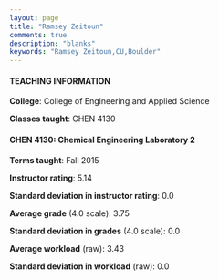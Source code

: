 ```yaml
---
layout: page
title: "Ramsey Zeitoun" 
comments: true
description: "blanks"
keywords: "Ramsey Zeitoun,CU,Boulder"
---
```

<head>
<script src="https://ajax.googleapis.com/ajax/libs/jquery/2.1.3/jquery.min.js"></script>
<script src="https://dl.dropboxusercontent.com/s/pc42nxpaw1ea4o9/highcharts.js?dl=0"></script>
<!-- <script src="../assets/js/highcharts.js"></script> -->
<style type="text/css">@font-face {
	font-family: "Bebas Neue";
	src: url(https://www.filehosting.org/file/details/544349/BebasNeue Regular.otf) format("opentype");
	}
	h1.Bebas { 
		font-family: "Bebas Neue", Verdana, Tahoma;
	}
</style>
</head>
	   
#### TEACHING INFORMATION

**College**: College of Engineering and Applied Science

**Classes taught**: CHEN 4130

#### CHEN 4130: Chemical Engineering Laboratory 2

**Terms taught**: Fall 2015

**Instructor rating**: 5.14

**Standard deviation in instructor rating**: 0.0

**Average grade** (4.0 scale): 3.75

**Standard deviation in grades** (4.0 scale): 0.0

**Average workload** (raw): 3.43

**Standard deviation in workload** (raw): 0.0

